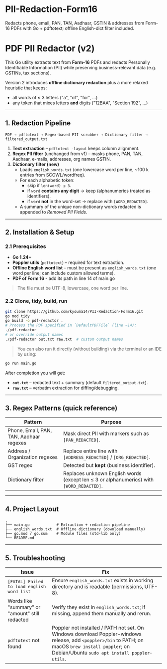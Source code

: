 # PII-Redaction-Form16
Redacts phone, email, PAN, TAN, Aadhaar, GSTIN &amp; addresses from Form-16 PDFs with Go + pdftotext; offline English-dict filter included.

# PDF PII Redactor (v2)

This Go utility extracts text from **Form-16** PDFs and redacts Personally Identifiable Information (PII) while preserving business-relevant data (e.g. GSTINs, tax sections).

Version 2 introduces **offline dictionary redaction** plus a more relaxed heuristic that keeps:
* all words of ≤ 3 letters ("a", "of", "for", …)
* any token that mixes letters **and** digits ("12BAA", "Section 192", …)

---
## 1. Redaction Pipeline
```
PDF → pdftotext → Regex-based PII scrubber → Dictionary filter → filtered_output.txt
```
1. **Text extraction** – `pdftotext -layout` keeps column alignment.
2. **Regex PII filter** (unchanged from v1) – masks phone, PAN, TAN, Aadhaar, e-mails, addresses, org names GSTIN.
3. **Dictionary filter (new)**
   * Loads `english_words.txt` (one lowercase word per line, ~100 k entries from SCOWL/wordfreq).
   * For each alphabetic token:
     * skip if `len(word) ≤ 3`.
     * if `word` **contains any digit** → keep (alphanumerics treated as identifiers).
     * if `word` **not** in the word-set → replace with `[WORD_REDACTED]`.
   * A summary of the unique non-dictionary words redacted is appended to *Removed PII Fields*.

---
## 2. Installation & Setup
### 2.1 Prerequisites
* **Go 1.24+**
* **Poppler utils** (`pdftotext`) – required for text extraction.
* **Offline English word list** – must be present as `english_words.txt` (one word per line; can include custom allowed terms).
* **PDF of Form 16** - add its path in line 14 of main.go 

> The file must be UTF-8, lowercase, one word per line.

### 2.2 Clone, tidy, build, run
```bash
git clone https://github.com/kyouma14/PII-Redaction-Form16.git
go mod tidy
go build -o pdf-redactor .
# Process the PDF specified in `DefaultPDFFile` (line ~14):
./pdf-redactor
# or override output names
./pdf-redactor out.txt raw.txt  # custom output names
```
> You can also run it directly (without building) via the terminal or an IDE by using:
```bash
go run main.go
```

After completion you will get:
* **`out.txt`** – redacted text + summary (default `filtered_output.txt`).
* **`raw.txt`** – verbatim extraction for diffing/debugging.

---
## 3. Regex Patterns (quick reference)
| Pattern | Purpose |
|---------|---------|
| Phone, Email, PAN, TAN, Aadhaar regexes | Mask direct PII with markers such as `[PAN_REDACTED]`. |
| Address / Organization regexes | Replace entire line with `[ADDRESS_REDACTED]` / `[ORG_REDACTED]`. |
| GST regex | Detected but **kept** (business identifier). |
| Dictionary filter | Replaces unknown English words (except len ≤ 3 or alphanumerics) with `[WORD_REDACTED]`. |

---
## 4. Project Layout
```
.
├── main.go            # Extraction + redaction pipeline
├── english_words.txt  # Offline dictionary (download manually)
├── go.mod / go.sum    # Module files (std-lib only)
└── README.md
```

---
## 5. Troubleshooting
| Issue | Fix |
|-------|-----|
| `[FATAL] Failed to load english word list` | Ensure `english_words.txt` exists in working directory and is readable (permissions, UTF-8). |
| Words like "summary" or "amount" still redacted | Verify they exist in `english_words.txt`; if missing, append them manually and rerun. |
| `pdftotext` not found | Poppler not installed / PATH not set. On Windows download Poppler-windows release, add `<poppler>/bin` to PATH; on macOS `brew install poppler`; on Debian/Ubuntu `sudo apt install poppler-utils`. |

